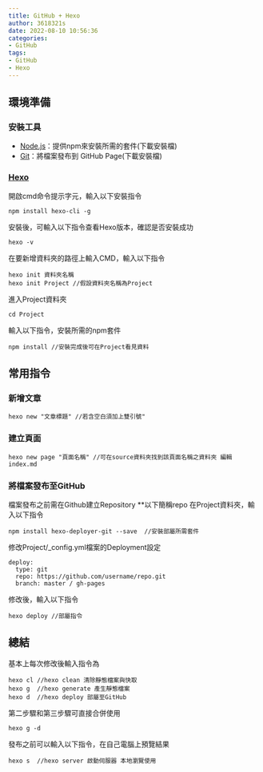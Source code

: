 ```yaml
---
title: GitHub + Hexo
author: 3618321s
date: 2022-08-10 10:56:36
categories: 
- GitHub
tags: 
- GitHub
- Hexo 
---
```

## 環境準備
<!--more-->
### 安裝工具
* [Node.js](https://nodejs.org/zh-tw/download/)：提供npm來安裝所需的套件(下載安裝檔)
* [Git](https://git-scm.com/downloads)：將檔案發布到 GitHub Page(下載安裝檔)

### [Hexo](https://hexo.io/zh-tw/docs/)

開啟cmd命令提示字元，輸入以下安裝指令

```
npm install hexo-cli -g
```

安裝後，可輸入以下指令查看Hexo版本，確認是否安裝成功

```
hexo -v
```

在要新增資料夾的路徑上輸入CMD，輸入以下指令

```
hexo init 資料夾名稱
hexo init Project //假設資料夾名稱為Project
```

進入Project資料夾

```
cd Project 
```

輸入以下指令，安裝所需的npm套件

```
npm install //安裝完成後可在Project看見資料
```

## 常用指令

### 新增文章
```
hexo new "文章標題" //若含空白須加上雙引號"
```
### 建立頁面
```
hexo new page "頁面名稱" //可在source資料夾找到該頁面名稱之資料夾 編輯index.md
```
### 將檔案發布至GitHub
檔案發布之前需在Github建立Repository **以下簡稱repo
在Project資料夾，輸入以下指令
```
npm install hexo-deployer-git --save  //安裝部屬所需套件
```

修改Project/_config.yml檔案的Deployment設定
```
deploy:
  type: git
  repo: https://github.com/username/repo.git
  branch: master / gh-pages
```
修改後，輸入以下指令
```
hexo deploy //部屬指令
```

## 總結
基本上每次修改後輸入指令為
```
hexo cl //hexo clean 清除靜態檔案與快取
hexo g  //hexo generate 產生靜態檔案
hexo d  //hexo deploy 部屬至GitHub
```
第二步驟和第三步驟可直接合併使用
```
hexo g -d
```
發布之前可以輸入以下指令，在自己電腦上預覽結果

```
hexo s  //hexo server 啟動伺服器 本地瀏覽使用
```

